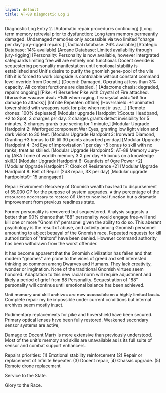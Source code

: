 ```yaml
---
layout: default
title: AT-88 Diagnostic Log 2
---
```


Diagnostic Log Entry 2.
[Automatic repair procedures continuing]
[Long term memory retrevial prior to dysfunction: Long term memory permeantly damaged. Undamaged memories only accessible via two limited "charge per day' jury-rigged repairs ]
[Tactical database: 26% available]
[Strategic Database: 14% available]
[Arcane Database: Limited availability through jury-rigging]
[Personality: Personality is now available, however intergrated safeguards limiting free will are entirely non functional. Docent overide is sequestering personality manifestation until emotional stability is established and Unit's desire to purify the gnomish gene-pool of the vile filth it is forced to work alongside is controlable without constant command level overide from Docent.]
[Docent: Damaged, Operating at less than 3% capacity. All combat functions are disabled. ]
[Adacrome chasis: degraded, repairs ongoing]
[Pike: +1 Berserker Pike with Crystal of Fire attached. [Berserker weapon deals +1d8 when raging, fire crystal adds 1d6 fire damage to attacks)]
[Infinite Repeater: offline]
[Hovershield: +1 animated tower shield with weapons rack for pike when not in use....]
[Remote drones: 100% depleated]
[Modular upgrade Hardpoint 1:Scouts Headband, +2 to Spot, 3 charges per day. 2 charges grants detect invisibility for 5 minutes, 3 charges grants true seeing for 1 minute,]
[Modular Upgrade Hardpoint 2: Warforged component War Eyes, granting low light vision and dark vision to 30 feet.
[Modular Upgrade Hardpoint 3: Ironward Diamond, Granting +3 bonus to DR till 30 points absorbed per day]
[Modular Upgrade Hardpoint 4: 3rd Eye of Improvisation 1 per day +5 bonus to skill with no ranks, treat as skilled.
[Modular Upgrade Hardpoint 5: AT-88 Memory Jury-rig (AKA Tome of worldly memory 3 X per day +5 bonus on a knowledge skill.)]
[Modular Upgrade Hardpoint 6: Gauntlets of Ogre Power +2]
[Modular Opgrade Hardpoint 7: Cloak of Resistence +2]
[Modular Upgrade Hardpoint 8: Belt of Repair (2d8 repair, 3X per day)
[Modular upgrade hardpoints9- 15 unengaged]



Repair Enviroment: Recovery of Gnomish wealth has lead to dispursement of 55,000 GP for the purpose of system upgrades. A tiny percentage of the resources necessary to restore 88 Unit to nominal function but a dramatic improvement from previous readiness state.

Former personality is recovered but sequestered. Analysis suggests a better than 90% chance that "88" personality would engage free-will and kill one or more "Gnomish" perssonel given the ability to do so. This aberant psychology is the result of abuse, and activity among Gnomish personnel amounting to abject betrayal of the Gnomish race. Repeated requests for kill authorization of "traitors" have been denied. However command authority has been withdrawn from the worst offender.

It has become apparent that the Gnomish civilization has fallen and that modern "gnomes" are prone to the vices of greed and self interested thinking so common among Dwarves and Humans. They lack creativity, wonder or imgination. None of the traditional Gnomish virtues seem honored. Adaptation to this new racial norm will require adjustment and likely a period of grief from 88 Personality. Sequestration of "88" personality will continue until emotional balance has been achieved.

Unit memory and skill archives are now accessible on a highly limited basis. Complete repair my be impossible under current conditions but internal archives seem mostly intact.

Rudimentary replacements for pike and hovershield have been secured. Primary optical lenses have been fully restored. Weakened secondary sensor systems are active,

Damage to Docent Marty is more extensive than previously understood. Most of the unit's memory and skills are unavailable as is its full suite of sensor and combat support enhancers.

Repairs priorities: (1) Emotional stability reinforcement (2) Repair or replacement of Infinite Repeater. (3) Docent repair, (4) Chassis upgrade. (5) Remote drone replacement

Service to the State.

Glory to the Race.

